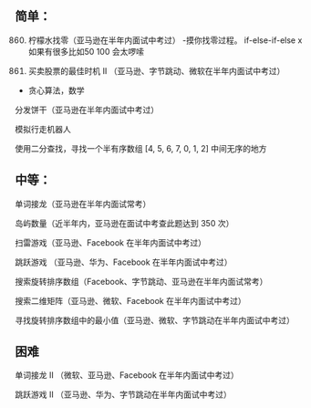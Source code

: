 ## 简单：

860. 柠檬水找零（亚马逊在半年内面试中考过）
-摸你找零过程。 if-else-if-else
x 如果有很多比如50 100 会太啰嗦

122. 买卖股票的最佳时机 II （亚马逊、字节跳动、微软在半年内面试中考过）
- 贪心算法，数学

分发饼干（亚马逊在半年内面试中考过）

模拟行走机器人

使用二分查找，寻找一个半有序数组 [4, 5, 6, 7, 0, 1, 2] 中间无序的地方


## 中等：

单词接龙（亚马逊在半年内面试常考）

岛屿数量（近半年内，亚马逊在面试中考查此题达到 350 次）

扫雷游戏（亚马逊、Facebook 在半年内面试中考过）

跳跃游戏 （亚马逊、华为、Facebook 在半年内面试中考过）

搜索旋转排序数组（Facebook、字节跳动、亚马逊在半年内面试常考）

搜索二维矩阵（亚马逊、微软、Facebook 在半年内面试中考过）

寻找旋转排序数组中的最小值（亚马逊、微软、字节跳动在半年内面试中考过）

## 困难

单词接龙 II （微软、亚马逊、Facebook 在半年内面试中考过）

跳跃游戏 II （亚马逊、华为、字节跳动在半年内面试中考过）